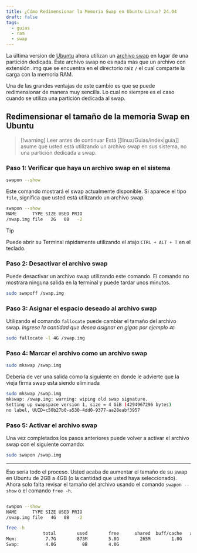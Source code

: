 ```yaml
---
title: ¿Cómo Redimensionar la Memoria Swap en Ubuntu Linux? 24.04
draft: false
tags:
  - guias
  - ram
  - swap
---
```


La última version de [Ubuntu](https://ubuntu.com/) ahora utilizan un [archivo swap](https://help.ubuntu.com/community/SwapFaq) en lugar de una partición dedicada.
Este archivo swap no es nada más que un archivo con extensión .img que se encuentra en el directorio raíz `/` el cual comparte la carga con la memoria RAM.

Una de las grandes ventajas de este cambio es que se puede redimensionar de manera muy sencilla. Lo cual no siempre es el caso cuando se utiliza una partición dedicada al swap.

## Redimensionar el tamaño de la memoria Swap en Ubuntu

>[!warning] Leer antes de continuar
>Está [[linux/Guias/index|guía]] asume que usted está utilizando un archivo swap en sus sistema, no una partición dedicada a swap.

### Paso 1: Verificar que haya un archivo swap en el sistema

```bash
swapon --show
```

Este comando mostrará el swap actualmente disponible. Si aparece el tipo `file`, significa que usted está utilizando un archivo swap.

```bash title="Ejemplo" /file/ /TYPE/
swapon --show
NAME      TYPE SIZE USED PRIO
/swap.img file   2G   0B   -2
```

>[!tip]
>Puede abrir su Terminal rápidamente utilizando el atajo `CTRL + ALT + T` en el teclado.

### Paso 2: Desactivar el archivo swap

Puede desactivar un archivo swap utilizando este comando. El comando no mostrara ninguna salida en la terminal y puede tardar unos minutos.

```bash
sudo swapoff /swap.img
```

### Paso 3: Asignar el espacio deseado al archivo swap

Utilizando el comando `fallocate` puede cambiar el tamaño del archivo swap.
*Ingrese la cantidad que desea asignar en gigas por ejemplo `4G`*

```bash /4G/
sudo fallocate -l 4G /swap.img
```

### Paso 4: Marcar el archivo como un archivo swap

```bash
sudo mkswap /swap.img
```

Debería de ver una salida como la siguiente en donde le advierte que la vieja firma swap esta siendo eliminada

```bash title="Ejemplo" {2-4}
sudo mkswap /swap.img
mkswap: /swap.img: warning: wiping old swap signature.
Setting up swapspace version 1, size = 4 GiB (4294967296 bytes)
no label, UUID=c50b27b0-a530-4dd0-9377-aa28eabf3957
```

### Paso 5: Activar el archivo swap

Una vez completados los pasos anteriores puede volver a activar el archivo swap con el siguiente comando:

```bash
sudo swapon /swap.img
```

---

Eso sería todo el proceso. Usted acaba de aumentar el tamaño de su swap en Ubuntu de 2GB a 4GB (o la cantidad que usted haya seleccionado). Ahora solo falta revisar el tamaño del archivo usando el comando `swapon --show` o el comando `free -h`.

```bash title="Ejemplo swapon"

swapon --show
NAME      TYPE SIZE USED PRIO
/swap.img file   4G   0B   -2

```
```bash title="Ejemplo free"
free -h
              total        used        free      shared  buff/cache   available
Mem:           7.7G        873M        5.8G        265M        1.0G        6.3G
Swap:          4.0G          0B        4.0G
```